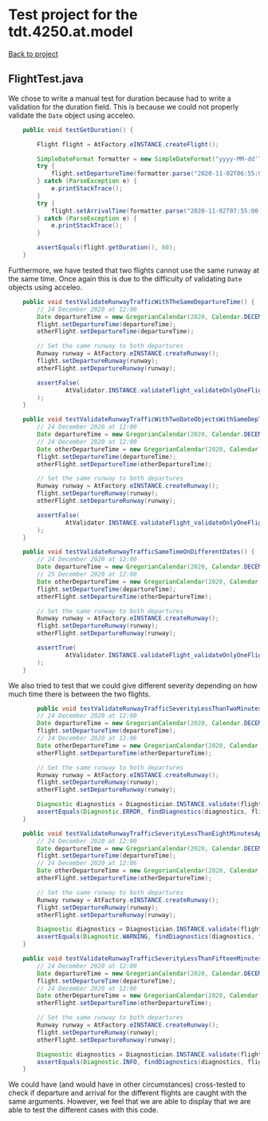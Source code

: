 # Test project for the tdt.4250.at.model

[Back to project](/README.md)

## FlightTest.java

We chose to write a manual test for duration because had to write a validation for the duration field. This is because we could not properly validate the `Date` object using acceleo.

```java
	public void testGetDuration() {

		Flight flight = AtFactory.eINSTANCE.createFlight();

		SimpleDateFormat formatter = new SimpleDateFormat("yyyy-MM-dd'T'HH:mm:ss.SSSZ");
		try {
			flight.setDepartureTime(formatter.parse("2020-11-02T06:55:00.000+0100"));
		} catch (ParseException e) {
			e.printStackTrace();
		}
		try {
			flight.setArrivalTime(formatter.parse("2020-11-02T07:55:00.000+0100"));
		} catch (ParseException e) {
			e.printStackTrace();
		}

		assertEquals(flight.getDuration(), 60);
	}
```

Furthermore, we have tested that two flights cannot use the same runway at the same time. Once again this is due to the difficulty of validating `Date` objects using acceleo.

```java
	public void testValidateRunwayTrafficWithTheSameDepartureTime() {
        // 24 December 2020 at 12:00
        Date departureTime = new GregorianCalendar(2020, Calendar.DECEMBER, 24, 12, 0).getTime();
        flight.setDepartureTime(departureTime);
        otherFlight.setDepartureTime(departureTime);

        // Set the same runway to both departures
        Runway runway = AtFactory.eINSTANCE.createRunway();
        flight.setDepartureRunway(runway);
        otherFlight.setDepartureRunway(runway);

        assertFalse(
                AtValidator.INSTANCE.validateFlight_validateOnlyOneFlightOnRunway(flight, null, null)
        );
	}

	public void testValidateRunwayTrafficWithTwoDateObjectsWithSameDepTime() {
		// 24 December 2020 at 12:00
		Date departureTime = new GregorianCalendar(2020, Calendar.DECEMBER, 24, 12, 0).getTime();
		// 24 December 2020 at 12:00
		Date otherDepartureTime = new GregorianCalendar(2020, Calendar.DECEMBER, 24, 12, 0).getTime();
		flight.setDepartureTime(departureTime);
		otherFlight.setDepartureTime(otherDepartureTime);

		// Set the same runway to both departures
		Runway runway = AtFactory.eINSTANCE.createRunway();
		flight.setDepartureRunway(runway);
		otherFlight.setDepartureRunway(runway);

		assertFalse(
				AtValidator.INSTANCE.validateFlight_validateOnlyOneFlightOnRunway(flight, null, null)
		);
	}

	public void testValidateRunwayTrafficSameTimeOnDifferentDates() {
		// 24 December 2020 at 12:00
		Date departureTime = new GregorianCalendar(2020, Calendar.DECEMBER, 24, 12, 0).getTime();
		// 25 December 2020 at 12:00
		Date otherDepartureTime = new GregorianCalendar(2020, Calendar.DECEMBER, 25, 12, 0).getTime();
		flight.setDepartureTime(departureTime);
		otherFlight.setDepartureTime(otherDepartureTime);

		// Set the same runway to both departures
		Runway runway = AtFactory.eINSTANCE.createRunway();
		flight.setDepartureRunway(runway);
		otherFlight.setDepartureRunway(runway);

		assertTrue(
				AtValidator.INSTANCE.validateFlight_validateOnlyOneFlightOnRunway(flight, null, null)
		);
	}
```

We also tried to test that we could give different severity depending on how much time there is between the two flights.

```java
		public void testValidateRunwayTrafficSeverityLessThanTwoMinutesApart() {
		// 24 December 2020 at 12:00
		Date departureTime = new GregorianCalendar(2020, Calendar.DECEMBER, 24, 12, 0).getTime();
		flight.setDepartureTime(departureTime);
		// 24 December 2020 at 12:06
		Date otherDepartureTime = new GregorianCalendar(2020, Calendar.DECEMBER, 24, 12, 1, 30).getTime();
		otherFlight.setDepartureTime(otherDepartureTime);

		// Set the same runway to both departures
		Runway runway = AtFactory.eINSTANCE.createRunway();
		flight.setDepartureRunway(runway);
		otherFlight.setDepartureRunway(runway);

		Diagnostic diagnostics = Diagnostician.INSTANCE.validate(flight);
		assertEquals(Diagnostic.ERROR, findDiagnostics(diagnostics, flight, "validateOnlyOneFlightOnRunway").getSeverity());
	}

	public void testValidateRunwayTrafficSeverityLessThanEightMinutesApart() {
		// 24 December 2020 at 12:00
		Date departureTime = new GregorianCalendar(2020, Calendar.DECEMBER, 24, 12, 0).getTime();
		flight.setDepartureTime(departureTime);
		// 24 December 2020 at 12:06
		Date otherDepartureTime = new GregorianCalendar(2020, Calendar.DECEMBER, 24, 12, 6).getTime();
		otherFlight.setDepartureTime(otherDepartureTime);

		// Set the same runway to both departures
		Runway runway = AtFactory.eINSTANCE.createRunway();
		flight.setDepartureRunway(runway);
		otherFlight.setDepartureRunway(runway);

		Diagnostic diagnostics = Diagnostician.INSTANCE.validate(flight);
		assertEquals(Diagnostic.WARNING, findDiagnostics(diagnostics, flight, "validateOnlyOneFlightOnRunway").getSeverity());
	}

	public void testValidateRunwayTrafficSeverityLessThanFifteenMinutesApart() {
		// 24 December 2020 at 12:00
		Date departureTime = new GregorianCalendar(2020, Calendar.DECEMBER, 24, 12, 0).getTime();
		flight.setDepartureTime(departureTime);
		// 24 December 2020 at 12:06
		Date otherDepartureTime = new GregorianCalendar(2020, Calendar.DECEMBER, 24, 12, 14).getTime();
		otherFlight.setDepartureTime(otherDepartureTime);

		// Set the same runway to both departures
		Runway runway = AtFactory.eINSTANCE.createRunway();
		flight.setDepartureRunway(runway);
		otherFlight.setDepartureRunway(runway);

		Diagnostic diagnostics = Diagnostician.INSTANCE.validate(flight);
		assertEquals(Diagnostic.INFO, findDiagnostics(diagnostics, flight, "validateOnlyOneFlightOnRunway").getSeverity());
	}
```

We could have (and would have in other circumstances) cross-tested to check if departure and arrival for the different flights are caught with the same arguments. However, we feel that we are able to display that we are able to test the different cases with this code.